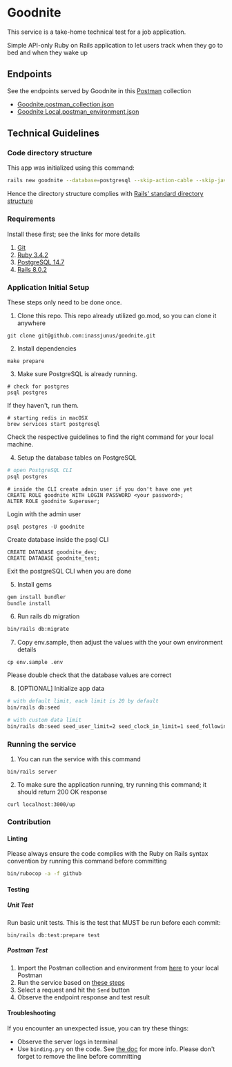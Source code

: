 # Goodnite

This service is a take-home technical test for a job application.

Simple API-only Ruby on Rails application to let users track when they go to bed and when they wake up

## Endpoints

See the endpoints served by Goodnite in this [Postman](https://www.postman.com/) collection
- [Goodnite.postman_collection.json](https://github.com/user-attachments/files/19758578/Goodnite.postman_collection.json)
- [Goodnite Local.postman_environment.json](https://github.com/user-attachments/files/19753864/Goodnite.Local.postman_environment.json)


## Technical Guidelines

### Code directory structure

This app was initialized using this command:

```sh
rails new goodnite --database=postgresql --skip-action-cable --skip-javascript --skip-action-mailer --skip-action-mailbox --skip-solid --api
```

Hence the directory structure complies with [Rails' standard directory structure](https://guides.rubyonrails.org/getting_started.html#directory-structure)

### Requirements

Install these first; see the links for more details
1. [Git](https://git-scm.com/downloads)
2. [Ruby 3.4.2](https://guides.rubyonrails.org/install_ruby_on_rails.html#choose-your-operating-system)
3. [PostgreSQL 14.7](https://www.postgresql.org/download/)
4. [Rails 8.0.2](https://guides.rubyonrails.org/install_ruby_on_rails.html#installing-rails)

### Application Initial Setup

These steps only need to be done once.

1. Clone this repo. This repo already utilized go.mod, so you can clone it anywhere
```shell
git clone git@github.com:inassjunus/goodnite.git
```
2. Install dependencies
```shell
make prepare
```
3. Make sure PostgreSQL is already running.

```shell
# check for postgres
psql postgres
```

If they haven't, run them.
```shell
# starting redis in macOSX
brew services start postgresql
```
Check the respective guidelines to find the right command for your local machine.

4. Setup the database tables on PostgreSQL
```sh
# open PostgreSQL CLI
psql postgres
```

```shell
# inside the CLI create admin user if you don't have one yet
CREATE ROLE goodnite WITH LOGIN PASSWORD <your password>;
ALTER ROLE goodnite Superuser;
```

Login with the admin user

```shell
psql postgres -U goodnite
```

Create database inside the psql CLI
```shell
CREATE DATABASE goodnite_dev;
CREATE DATABASE goodnite_test;
```

Exit the postgreSQL CLI when you are done

5. Install gems
```sh
gem install bundler
bundle install
```

6. Run rails db migration
```sh
bin/rails db:migrate
```

7. Copy env.sample, then adjust the values with the your own environment details
```shell
cp env.sample .env
```
Please double check that the database values are correct

8. [OPTIONAL] Initialize app data
```sh
# with default limit, each limit is 20 by default
bin/rails db:seed

# with custom data limit
bin/rails db:seed seed_user_limit=2 seed_clock_in_limit=1 seed_following_limit=1
```

### Running the service

1. You can run the service with this command

```shell
bin/rails server

```

2. To make sure the application running, try running this command; it should return 200 OK response
```shell
curl localhost:3000/up
```

### Contribution
#### Linting
Please always ensure the code complies with the Ruby on Rails syntax convention by running this command before committing

```sh
bin/rubocop -a -f github
```

#### Testing

##### Unit Test
Run basic unit tests. This is the test that MUST be run before each commit:
```shell
bin/rails db:test:prepare test
```

##### Postman Test
1. Import the Postman collection and environment from [here](https://github.com/inassjunus/goodnite?tab=readme-ov-file#endpoints) to your local Postman
2. Run the service based on [these steps](https://github.com/inassjunus/goodnite?tab=readme-ov-file#running-the-service)
3. Select a request and hit the `Send` button
4. Observe the endpoint response and test result

#### Troubleshooting

If you encounter an unexpected issue, you can try these things:
- Observe the server logs in terminal
- Use `binding.pry` on the code. See [the doc](https://github.com/pry/pry?tab=readme-ov-file#runtime-invocation) for more info. Please don't forget to remove the line before committing
